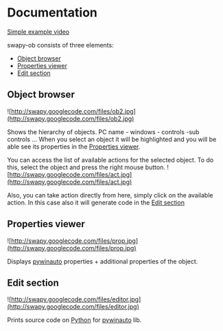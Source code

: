 # Documentation #
[Simple example video](http://www.youtube.com/watch?v=xaMFHOq_Hls&feature=player_detailpage)

swapy-ob consists of three elements:
  * [Object browser](Documentation#Object_browser.md)
  * [Properties viewer](Documentation#Properties_viewer.md)
  * [Edit section](Documentation#Edit_section.md)

## Object browser ##
![http://swapy.googlecode.com/files/ob2.jpg](http://swapy.googlecode.com/files/ob2.jpg)

Shows the hierarchy of objects. PC name - windows - controls -sub controls ... When you select an object it will be highlighted and you will be able see its properties in the [Properties viewer](Documentation#Properties_viewer.md).

You can access the list of available actions for the selected object. To do this, select the object and press the right mouse button.
![http://swapy.googlecode.com/files/act.jpg](http://swapy.googlecode.com/files/act.jpg)

Also, you can take action directly from here, simply click on the available action. In this case also it will generate code in the [Edit section](Documentation#Edit_section.md)

## Properties viewer ##
![http://swapy.googlecode.com/files/prop.jpg](http://swapy.googlecode.com/files/prop.jpg)

Displays [pywinauto](http://code.google.com/p/pywinauto/) properties + additional properties of the object.

## Edit section ##
![http://swapy.googlecode.com/files/editor.jpg](http://swapy.googlecode.com/files/editor.jpg)

Prints source code on [Python](http://python.org/) for [pywinauto](http://code.google.com/p/pywinauto/) lib.